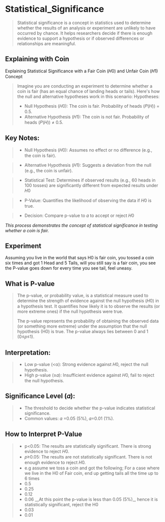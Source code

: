 # Statistical_Significance
> Statistical significance is a concept in statistics used to determine whether the results of an analysis or experiment are unlikely to have occurred by chance. It helps researchers decide if there is enough evidence to support a hypothesis or if observed differences or relationships are meaningful.

## Explaining with Coin
Explaining Statistical Significance with a Fair Coin (𝐻0) and Unfair Coin (𝐻1) Concept
> Imagine you are conducting an experiment to determine whether a coin is fair (has an equal chance of landing heads or tails). Here's how the null and alternative hypotheses work in this scenario:
> Hypotheses:
> + Null Hypothesis (𝐻0): The coin is fair. Probability of heads (𝑃(𝐻)) = 0.5.
> + Alternative Hypothesis (𝐻1): The coin is not fair. Probability of heads (𝑃(𝐻)) ≠ 0.5.

## Key Notes:
> + Null Hypothesis (𝐻0): Assumes no effect or no difference (e.g., the coin is fair).

> + Alternative Hypothesis (𝐻1): Suggests a deviation from the null (e.g., the coin is unfair).

> + Statistical Test: Determines if observed results (e.g., 60 heads in 100 tosses) are significantly different from expected results under 𝐻0

> + P-Value: Quantifies the likelihood of observing the data if 𝐻0 is true.

> + Decision: Compare p-value to 𝛼 to accept or reject 𝐻0​

_This process demonstrates the concept of statistical significance in testing whether a coin is fair._

## Experiment
Assuming you live in the world that says H0 is fair coin, you tossed a coin six times and got 1 Head and 5 Tails, will you still say is a fair coin, you see the P-value goes down for every time you see tail, feel uneasy.

## What is P-value
> The p-value, or probability value, is a statistical measure used to determine the strength of evidence against the null hypothesis (𝐻0) in a hypothesis test. It quantifies how likely it is to observe the results (or more extreme ones) if the null hypothesis were true.
> 
> The p-value represents the probability of obtaining the observed data (or something more extreme) under the assumption that the null hypothesis (H0) is true.
> The p-value always lies between 0 and 1 (0≤𝑝≤1).

## Interpretation:
> + Low p-value (<α): Strong evidence against 𝐻0, reject the null hypothesis.
> + High p-value (≥𝛼): Insufficient evidence against 𝐻0, fail to reject the null hypothesis.

## Significance Level (𝛼):
> + The threshold to decide whether the p-value indicates statistical significance.
> + Common values: 𝛼 =0.05 (5%), 𝛼=0.01 (1%).

## How to Interpret P-Value
> + p<0.05: The results are statistically significant. There is strong evidence to reject 𝐻0.
> + 𝑝≥0.05: The results are not statistically significant. There is not enough evidence to reject 𝐻0.
> + e.g assume we toss a coin and got the following; For a case where we live in the H0 of Fair coin, end up getting tails all the time up to 6 times
> + 0.5
> + 0.25
> + 0.12
> + 0.06 __At this point the p-value is less than 0.05 (5%)_, hence it is statistically significant, reject the H0
> + 0.03
> + 0.01


